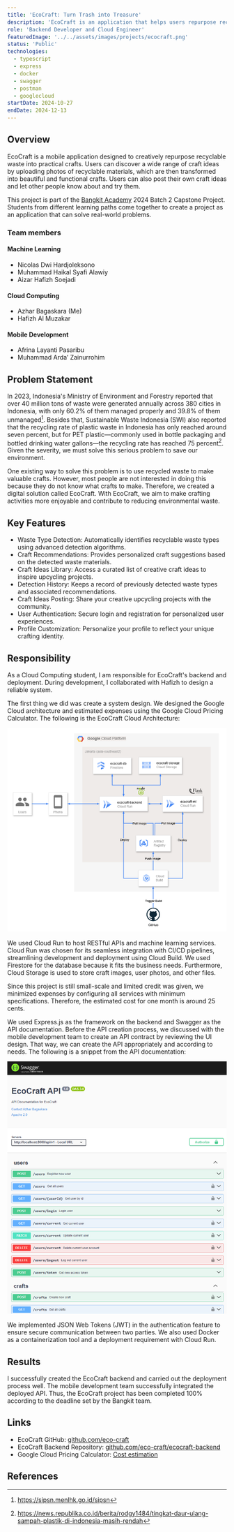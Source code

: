 ```yaml
---
title: 'EcoCraft: Turn Trash into Treasure'
description: 'EcoCraft is an application that helps users repurpose recyclable waste into creative crafts by providing ideas based on uploaded photos and allowing them to share their creations.'
role: 'Backend Developer and Cloud Engineer'
featuredImage: '../../assets/images/projects/ecocraft.png'
status: 'Public'
technologies:
  - typescript
  - express
  - docker
  - swagger
  - postman
  - googlecloud
startDate: 2024-10-27
endDate: 2024-12-13
---
```


## Overview

EcoCraft is a mobile application designed to creatively repurpose recyclable waste into practical crafts. Users can discover a wide range of craft ideas by uploading photos of recyclable materials, which are then transformed into beautiful and functional crafts. Users can also post their own craft ideas and let other people know about and try them.

This project is part of the [Bangkit Academy](https://www.linkedin.com/company/bangkit-academy/) 2024 Batch 2 Capstone Project. Students from different learning paths come together to create a project as an application that can solve real-world problems.

### Team members

#### Machine Learning

- Nicolas Dwi Hardjoleksono
- Muhammad Haikal Syafi Alawiy
- Aizar Hafizh Soejadi

#### Cloud Computing

- Azhar Bagaskara (Me)
- Hafizh Al Muzakar

#### Mobile Development

- Afrina Layanti Pasaribu
- Muhammad Arda’ Zainurrohim

## Problem Statement

In 2023, Indonesia's Ministry of Environment and Forestry reported that over 40 million tons of waste were generated annually across 380 cities in Indonesia, with only 60.2% of them managed properly and 39.8% of them unmanaged[^1]. Besides that, Sustainable Waste Indonesia (SWI) also reported that the recycling rate of plastic waste in Indonesia has only reached around seven percent, but for PET plastic—commonly used in bottle packaging and bottled drinking water gallons—the recycling rate has reached 75 percent[^2]. Given the severity, we must solve this serious problem to save our environment.

One existing way to solve this problem is to use recycled waste to make valuable crafts. However, most people are not interested in doing this because they do not know what crafts to make. Therefore, we created a digital solution called EcoCraft. With EcoCraft, we aim to make crafting activities more enjoyable and contribute to reducing environmental waste.

## Key Features

- Waste Type Detection: Automatically identifies recyclable waste types using advanced detection algorithms.
- Craft Recommendations: Provides personalized craft suggestions based on the detected waste materials.
- Craft Ideas Library: Access a curated list of creative craft ideas to inspire upcycling projects.
- Detection History: Keeps a record of previously detected waste types and associated recommendations.
- Craft Ideas Posting: Share your creative upcycling projects with the community.
- User Authentication: Secure login and registration for personalized user experiences.
- Profile Customization: Personalize your profile to reflect your unique crafting identity.

## Responsibility

As a Cloud Computing student, I am responsible for EcoCraft's backend and deployment. During development, I collaborated with Hafizh to design a reliable system.

The first thing we did was create a system design. We designed the Google Cloud architecture and estimated expenses using the Google Cloud Pricing Calculator. The following is the EcoCraft Cloud Architecture:

![EcoCraft Cloud Architecture](../../assets/images/projects/ecocraft-cloud-architecture.png 'EcoCraft Cloud Architecture')

We used Cloud Run to host RESTful APIs and machine learning services. Cloud Run was chosen for its seamless integration with CI/CD pipelines, streamlining development and deployment using Cloud Build. We used Firestore for the database because it fits the business needs. Furthermore, Cloud Storage is used to store craft images, user photos, and other files.

Since this project is still small-scale and limited credit was given, we minimized expenses by configuring all services with minimum specifications. Therefore, the estimated cost for one month is around 25 cents.

We used Express.js as the framework on the backend and Swagger as the API documentation. Before the API creation process, we discussed with the mobile development team to create an API contract by reviewing the UI design. That way, we can create the API appropriately and according to needs. The following is a snippet from the API documentation:

![EcoCraft API Documentation](../../assets/images/projects/ecocraft-api-documentation.png 'EcoCraft API Documentation')

We implemented JSON Web Tokens (JWT) in the authentication feature to ensure secure communication between two parties. We also used Docker as a containerization tool and a deployment requirement with Cloud Run.

## Results

I successfully created the EcoCraft backend and carried out the deployment process well. The mobile development team successfully integrated the deployed API. Thus, the EcoCraft project has been completed 100% according to the deadline set by the Bangkit team.

## Links

- EcoCraft GitHub: [github.com/eco-craft](https://github.com/eco-craft)
- EcoCraft Backend Repository: [github.com/eco-craft/ecocraft-backend](https://github.com/eco-craft/ecocraft-backend)
- Google Cloud Pricing Calculator: [Cost estimation](https://cloud.google.com/products/calculator?_gl=1*60py8j*_ga*ODQ3MjI3NTEzLjE3MjcxNDQ1NDU.*_ga_WH2QY8WWF5*MTczMjMyNzU2MS4zMy4xLjE3MzIzMjc2MDEuMjAuMC4w&hl=en&authuser=1&dl=CjhDaVF5WlRFeU4yVXlaUzAwTnpBMkxUUXdZVFF0WW1GbU5TMHlZakF5WXpaaU56Y3dNVFVRQVE9PRAXGiQwNzg4MTkyQS01RjJBLTQ4OUEtOTJBNy04NDA3RjE5QTg5NUQ)

## References

[^1]: https://sipsn.menlhk.go.id/sipsn
[^2]: https://news.republika.co.id/berita/rodgy1484/tingkat-daur-ulang-sampah-plastik-di-indonesia-masih-rendah